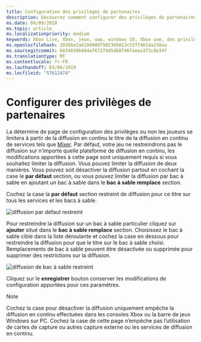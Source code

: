 ```yaml
---
title: Configuration des privilèges de partenaires
description: Découvrez comment configurer des privilèges de partenaires
ms.date: 04/09/2018
ms.topic: article
ms.localizationpriority: medium
keywords: Xbox Live, Xbox, jeux, uwp, windows 10, Xbox une, des privilèges, les partenaires
ms.openlocfilehash: 2036be2a6184909799236b013c52ff4614a158aa
ms.sourcegitcommit: b034650b684a767274d5d88746faeea373c8e34f
ms.translationtype: MT
ms.contentlocale: fr-FR
ms.lasthandoff: 03/06/2019
ms.locfileid: "57612474"
---
```

# <a name="configure-privileges-in-partner-center"></a>Configurer des privilèges de partenaires

La détermine de page de configuration des privilèges ou non les joueurs se limitera à partir de la diffusion en continu le titre de la diffusion en continu de services tels que [Mixer](https://mixer.com/). Par défaut, votre jeu ne restreindrons pas le diffusion sur n’importe quelle plateforme de diffusion en continu, les modifications apportées à cette page sont uniquement requis si vous souhaitez limiter la diffusion. Vous pouvez limiter la diffusion de deux manières. Vous pouvez soit désactiver la diffusion partout en cochant la case le **par défaut** section, ou vous pouvez limiter la diffusion par bac à sable en ajoutant un bac à sable dans le **bac à sable remplace** section.

Cochez la case la **par défaut** section restreint de diffusion pour ce titre sur tous les services et les bacs à sable.

![diffusion par défaut restreint](../../images/dev-center/privileges/default-privileges-check.JPG)

Pour restreindre la diffusion sur un bac à sable particulier cliquez sur **ajouter** situé dans le **bac à sable remplace** section. Choisissez le bac à sable cible dans la liste déroulante et cochez la case en dessous pour restreindre la diffusion pour que le titre sur le bac à sable choisi. Remplacements de bac à sable peuvent être désactivée ou supprimée pour supprimer des restrictions sur la diffusion.

![diffusion de bac à sable restreint](../../images/dev-center/privileges/sandbox-privileges-check.JPG)

Cliquez sur le **enregistrer** bouton conserver les modifications de configuration apportées pour ces paramètres.

> [!NOTE]
> Cochez la case pour désactiver la diffusion uniquement empêche la diffusion en continu effectuées dans les consoles Xbox ou la barre de jeux Windows sur PC. Cochez la case de cette page n’empêche pas l’utilisation de cartes de capture ou autres capture externe ou les services de diffusion en continu.